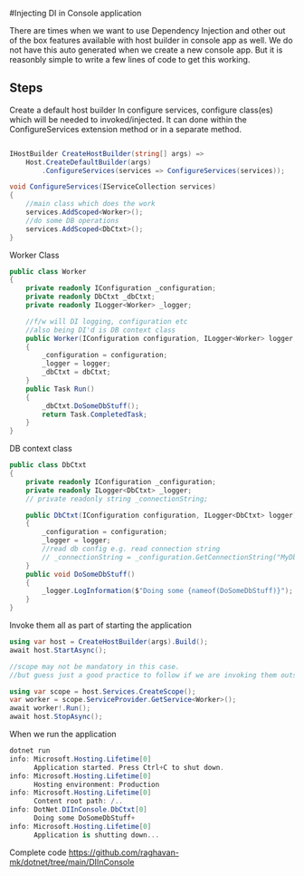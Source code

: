 #Injecting DI in Console application

There are times when we want to use Dependency Injection and other out of the box features available with host builder in console app as well. We do not have this auto generated when we create a new console app. But it is reasonbly simple to write a few lines of code to get this working.

Steps
-----
Create a default host builder
In configure services, configure class(es) which will be needed to invoked/injected. It can done within the ConfigureServices extension method or in a separate method.

```C#

IHostBuilder CreateHostBuilder(string[] args) =>
    Host.CreateDefaultBuilder(args)
        .ConfigureServices(services => ConfigureServices(services));

void ConfigureServices(IServiceCollection services)
{
    //main class which does the work
    services.AddScoped<Worker>();
    //do some DB operations
    services.AddScoped<DbCtxt>();
}
```
Worker Class

```C#
public class Worker
{
    private readonly IConfiguration _configuration;
    private readonly DbCtxt _dbCtxt;
    private readonly ILogger<Worker> _logger;

    //f/w will DI logging, configuration etc
    //also being DI'd is DB context class
    public Worker(IConfiguration configuration, ILogger<Worker> logger, DbCtxt dbCtxt)
    {
        _configuration = configuration;
        _logger = logger;
        _dbCtxt = dbCtxt;
    }
    public Task Run()
    {
        _dbCtxt.DoSomeDbStuff();
        return Task.CompletedTask;
    }
}
```
DB context class

```C#
public class DbCtxt
{
    private readonly IConfiguration _configuration;
    private readonly ILogger<DbCtxt> _logger;
    // private readonly string _connectionString;

    public DbCtxt(IConfiguration configuration, ILogger<DbCtxt> logger)
    {
        _configuration = configuration;
        _logger = logger;
        //read db config e.g. read connection string
        // _connectionString = _configuration.GetConnectionString("MyDb");
    }
    public void DoSomeDbStuff()
    {
        _logger.LogInformation($"Doing some {nameof(DoSomeDbStuff)}");
    }
}
```
Invoke them all as part of starting the application

```C#
using var host = CreateHostBuilder(args).Build(); 
await host.StartAsync(); 

//scope may not be mandatory in this case. 
//but guess just a good practice to follow if we are invoking them outside the scope of being injected into the classes

using var scope = host.Services.CreateScope(); 
var worker = scope.ServiceProvider.GetService<Worker>();
await worker!.Run();
await host.StopAsync();
```
When we run the application

```C#
dotnet run
info: Microsoft.Hosting.Lifetime[0]
      Application started. Press Ctrl+C to shut down.
info: Microsoft.Hosting.Lifetime[0]
      Hosting environment: Production
info: Microsoft.Hosting.Lifetime[0]
      Content root path: /..
info: DotNet.DIInConsole.DbCtxt[0]
      Doing some DoSomeDbStuff+
info: Microsoft.Hosting.Lifetime[0]
      Application is shutting down...
```
Complete code https://github.com/raghavan-mk/dotnet/tree/main/DIInConsole 
